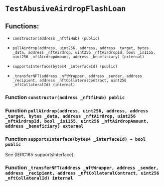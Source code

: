 # `TestAbusiveAirdropFlashLoan`

## Functions:

- `constructor(address _nftfiHub) (public)`

- `pullAirdrop(address, uint256, address, address _target, bytes _data, address _nftAirdrop, uint256 _nftAirdropId, bool _is1155, uint256 _nftAirdropAmount, address _beneficiary) (external)`

- `supportsInterface(bytes4 _interfaceId) (public)`

- `_transferNFT(address _nftWrapper, address _sender, address _recipient, address _nftCollateralContract, uint256 _nftCollateralId) (internal)`

### Function `constructor(address _nftfiHub) public`

### Function `pullAirdrop(address, uint256, address, address _target, bytes _data, address _nftAirdrop, uint256 _nftAirdropId, bool _is1155, uint256 _nftAirdropAmount, address _beneficiary) external`

### Function `supportsInterface(bytes4 _interfaceId) → bool public`

See {IERC165-supportsInterface}.

### Function `_transferNFT(address _nftWrapper, address _sender, address _recipient, address _nftCollateralContract, uint256 _nftCollateralId) internal`
